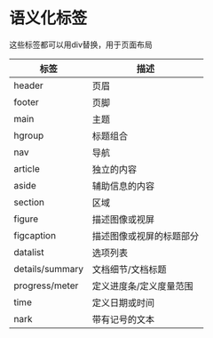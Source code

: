 # 语义化标签

这些标签都可以用div替换，用于页面布局

| 标签            | 描述                     |
| --------------- | ------------------------ |
| header          | 页眉                     |
| footer          | 页脚                     |
| main            | 主题                     |
| hgroup          | 标题组合                 |
| nav             | 导航                     |
| article         | 独立的内容               |
| aside           | 辅助信息的内容           |
| section         | 区域                     |
| figure          | 描述图像或视屏           |
| figcaption      | 描述图像或视屏的标题部分 |
| datalist        | 选项列表                 |
| details/summary | 文档细节/文档标题        |
| progress/meter  | 定义进度条/定义度量范围  |
| time            | 定义日期或时间           |
| nark            | 带有记号的文本           |

